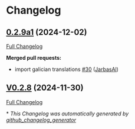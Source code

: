 # Changelog

## [0.2.9a1](https://github.com/OpenVoiceOS/ovos-skill-dictation/tree/0.2.9a1) (2024-12-02)

[Full Changelog](https://github.com/OpenVoiceOS/ovos-skill-dictation/compare/V0.2.8...0.2.9a1)

**Merged pull requests:**

- import galician translations [\#30](https://github.com/OpenVoiceOS/ovos-skill-dictation/pull/30) ([JarbasAl](https://github.com/JarbasAl))

## [V0.2.8](https://github.com/OpenVoiceOS/ovos-skill-dictation/tree/V0.2.8) (2024-11-30)

[Full Changelog](https://github.com/OpenVoiceOS/ovos-skill-dictation/compare/0.2.8...V0.2.8)



\* *This Changelog was automatically generated by [github_changelog_generator](https://github.com/github-changelog-generator/github-changelog-generator)*
